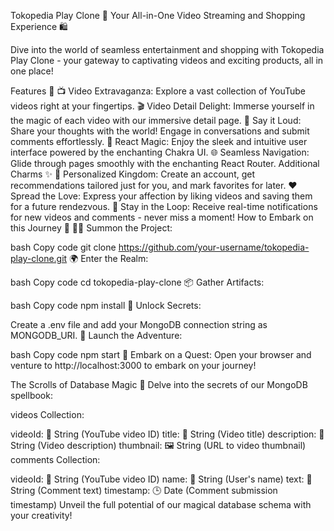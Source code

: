 Tokopedia Play Clone
🎥 Your All-in-One Video Streaming and Shopping Experience 🛍️

Dive into the world of seamless entertainment and shopping with Tokopedia Play Clone - your gateway to captivating videos and exciting products, all in one place!

Features 🚀
📺 Video Extravaganza: Explore a vast collection of YouTube videos right at your fingertips.
🎬 Video Detail Delight: Immerse yourself in the magic of each video with our immersive detail page.
💬 Say it Loud: Share your thoughts with the world! Engage in conversations and submit comments effortlessly.
🔮 React Magic: Enjoy the sleek and intuitive user interface powered by the enchanting Chakra UI.
🌐 Seamless Navigation: Glide through pages smoothly with the enchanting React Router.
Additional Charms ✨
👑 Personalized Kingdom: Create an account, get recommendations tailored just for you, and mark favorites for later.
❤️ Spread the Love: Express your affection by liking videos and saving them for a future rendezvous.
🚀 Stay in the Loop: Receive real-time notifications for new videos and comments - never miss a moment!
How to Embark on this Journey 🌟
🧙‍♂️ Summon the Project:

bash
Copy code
git clone https://github.com/your-username/tokopedia-play-clone.git
🌍 Enter the Realm:

bash
Copy code
cd tokopedia-play-clone
📦 Gather Artifacts:

bash
Copy code
npm install
🔑 Unlock Secrets:

Create a .env file and add your MongoDB connection string as MONGODB_URI.
🚀 Launch the Adventure:

bash
Copy code
npm start
🌌 Embark on a Quest:
Open your browser and venture to http://localhost:3000 to embark on your journey!

The Scrolls of Database Magic 📜
Delve into the secrets of our MongoDB spellbook:

videos Collection:

videoId: 🎥 String (YouTube video ID)
title: 📜 String (Video title)
description: 📝 String (Video description)
thumbnail: 🖼️ String (URL to video thumbnail)
comments Collection:

videoId: 🎥 String (YouTube video ID)
name: 📛 String (User's name)
text: 💬 String (Comment text)
timestamp: 🕒 Date (Comment submission timestamp)
Unveil the full potential of our magical database schema with your creativity!
